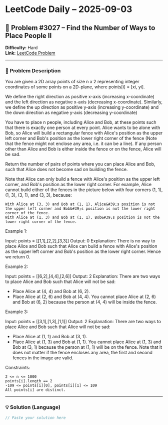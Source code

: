 # LeetCode Daily – 2025-09-03

## 🧠 Problem #3027 – **Find the Number of Ways to Place People II**
**Difficulty:** Hard  
**Link:** [LeetCode Problem](https://leetcode.com/problems/find-the-number-of-ways-to-place-people-ii)

---

### 📝 Problem Description

You are given a 2D array points of size n x 2 representing integer coordinates of some points on a 2D-plane, where points[i] = [xi, yi].

We define the right direction as positive x-axis (increasing x-coordinate) and the left direction as negative x-axis (decreasing x-coordinate). Similarly, we define the up direction as positive y-axis (increasing y-coordinate) and the down direction as negative y-axis (decreasing y-coordinate)

You have to place n people, including Alice and Bob, at these points such that there is exactly one person at every point. Alice wants to be alone with Bob, so Alice will build a rectangular fence with Alice&#39;s position as the upper left corner and Bob&#39;s position as the lower right corner of the fence (Note that the fence might not enclose any area, i.e. it can be a line). If any person other than Alice and Bob is either inside the fence or on the fence, Alice will be sad.

Return the number of pairs of points where you can place Alice and Bob, such that Alice does not become sad on building the fence.

Note that Alice can only build a fence with Alice&#39;s position as the upper left corner, and Bob&#39;s position as the lower right corner. For example, Alice cannot build either of the fences in the picture below with four corners (1, 1), (1, 3), (3, 1), and (3, 3), because:


	With Alice at (3, 3) and Bob at (1, 1), Alice&#39;s position is not the upper left corner and Bob&#39;s position is not the lower right corner of the fence.
	With Alice at (1, 3) and Bob at (1, 1), Bob&#39;s position is not the lower right corner of the fence.


 
Example 1:


Input: points = [[1,1],[2,2],[3,3]]
Output: 0
Explanation: There is no way to place Alice and Bob such that Alice can build a fence with Alice&#39;s position as the upper left corner and Bob&#39;s position as the lower right corner. Hence we return 0. 


Example 2:


Input: points = [[6,2],[4,4],[2,6]]
Output: 2
Explanation: There are two ways to place Alice and Bob such that Alice will not be sad:
- Place Alice at (4, 4) and Bob at (6, 2).
- Place Alice at (2, 6) and Bob at (4, 4).
You cannot place Alice at (2, 6) and Bob at (6, 2) because the person at (4, 4) will be inside the fence.


Example 3:


Input: points = [[3,1],[1,3],[1,1]]
Output: 2
Explanation: There are two ways to place Alice and Bob such that Alice will not be sad:
- Place Alice at (1, 1) and Bob at (3, 1).
- Place Alice at (1, 3) and Bob at (1, 1).
You cannot place Alice at (1, 3) and Bob at (3, 1) because the person at (1, 1) will be on the fence.
Note that it does not matter if the fence encloses any area, the first and second fences in the image are valid.


 
Constraints:


	2 <= n <= 1000
	points[i].length == 2
	-109 <= points[i][0], points[i][1] <= 109
	All points[i] are distinct.

---

### 💡 Solution (Language)

```cpp
// Paste your solution here
